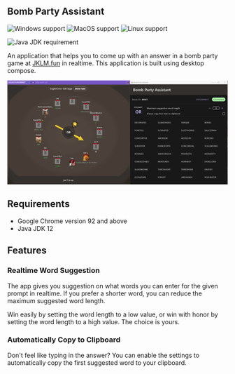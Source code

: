 ## Bomb Party Assistant

![Windows support](https://img.shields.io/badge/Platform-Windows-lightgrey)
![MacOS support](https://img.shields.io/badge/Platform-MacOS-lightgrey)
![Linux support](https://img.shields.io/badge/Platform-Linux-lightgrey)

![Java JDK requirement](https://img.shields.io/badge/JDK-12-orange)

An application that helps you to come up with an answer in a bomb party game at [JKLM.fun](https://JKLM.fun) in
realtime. This application is built using desktop compose.

![Application demo](image/demo.gif)

## Requirements

- Google Chrome version 92 and above
- Java JDK 12

## Features

### Realtime Word Suggestion

The app gives you suggestion on what words you can enter for the given prompt in realtime. If you prefer a shorter word,
you can reduce the maximum suggested word length.

Win easily by setting the word length to a low value, or win with honor by setting the word length to a high value. The
choice is yours.

### Automatically Copy to Clipboard

Don't feel like typing in the answer? You can enable the settings to automatically copy the first suggested word to your
clipboard.